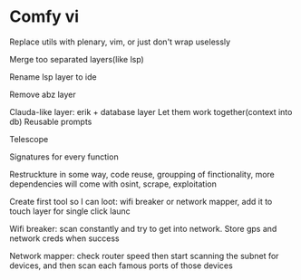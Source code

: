 # Comfy vi

Replace utils with plenary, vim, or just don't wrap uselessly

Merge too separated layers(like lsp)

Rename lsp layer to ide

Remove abz layer

Clauda-like layer: erik + database layer
Let them work together(context into db)
Reusable prompts

Telescope

Signatures for every function

Restruckture in some way, code reuse, groupping of finctionality, more dependencies will come with osint, scrape, exploitation

Create first tool so I can loot: 
wifi breaker or network mapper, 
add it to touch layer for single click launc


Wifi breaker: scan constantly and try to get into network. Store gps and network creds when success

Network mapper: check router speed then start scanning the subnet for devices, and then scan each famous ports of those devices
